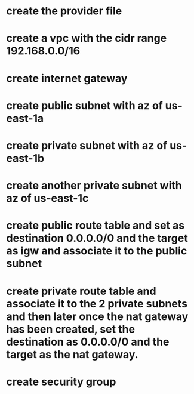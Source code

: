 # create the provider file
# create a vpc with the cidr range 192.168.0.0/16
# create internet gateway
# create public subnet with az of us-east-1a
# create private subnet with az of us-east-1b
# create another private subnet with az of us-east-1c
# create public route table and set as destination 0.0.0.0/0 and the target as igw and associate it to the public subnet
# create private route table and associate it to the 2 private subnets and then later once the nat gateway has been created, set the destination as 0.0.0.0/0 and the target as the nat gateway.
# create security group